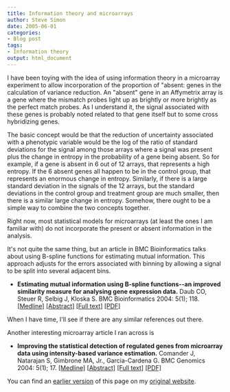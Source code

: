 ```yaml
---
title: Information theory and microarrays
author: Steve Simon
date: 2005-06-01
categories:
- Blog post
tags:
- Information theory
output: html_document
---
```

I have been toying with the idea of using information theory in a
microarray experiment to allow incorporation of the proportion of
"absent: genes in the calculation of variance reduction. An "absent"
gene in an Affymetrix array is a gene where the mismatch probes light up
as brightly or more brightly as the perfect match probes. As I
understand it, the signal associated with these genes is probably noted
related to that gene itself but to some cross hybridizing genes.

The basic concept would be that the reduction of uncertainty associated
with a phenotypic variable would be the log of the ratio of standard
deviations for the signal among those arrays where a signal was present
plus the change in entropy in the probability of a gene being absent. So
for example, if a gene is absent in 6 out of 12 arrays, that represents
a high entropy. If the 6 absent genes all happen to be in the control
group, that represents an enormous change in entropy. Similarly, if
there is a large standard deviation in the signals of the 12 arrays, but
the standard deviations in the control group and treatment group are
much smaller, then there is a similar large change in entropy. Somehow,
there ought to be a simple way to combine the two concepts together.

Right now, most statistical models for microarrays (at least the ones I
am familiar with) do not incorporate the present or absent information
in the analysis.

It's not quite the same thing, but an article in BMC Bioinformatics
talks about using B-spline functions for estimating mutual information.
This approach adjusts for the errors associated with binning by allowing
a signal to be split into several adjacent bins.

-   **Estimating mutual information using B-spline functions\--an
    improved similarity measure for analysing gene expression data.**
    Daub CO, Steuer R, Selbig J, Kloska S. BMC Bioinformatics 2004:
    5(1); 118.
    [\[Medline\]](http://www.ncbi.nlm.nih.gov/entrez/query.fcgi?cmd=Retrieve&db=PubMed&list_uids=15339346&dopt=Abstract)
    [\[Abstract\]](http://www.biomedcentral.com/1471-2105/5/118/abstract)
    [\[Full text\]](http://www.biomedcentral.com/1471-2105/5/118)
    [\[PDF\]](http://www.biomedcentral.com/content/pdf/1471-2105-5-118.pdf)

When I have time, I'll see if there are any similar references out
there.

Another interesting microarray article I ran across is

-   **Improving the statistical detection of regulated genes from
    microarray data using intensity-based variance estimation.**
    Comander J, Natarajan S, Gimbrone MA, Jr., Garcia-Cardena G. BMC
    Genomics 2004: 5(1); 17.
    [\[Medline\]](http://www.ncbi.nlm.nih.gov/entrez/query.fcgi?cmd=Retrieve&db=PubMed&list_uids=15113402&dopt=Abstract)
    [\[Abstract\]](http://www.biomedcentral.com/1471-2164/5/17/abstract)
    [\[Full text\]](http://www.biomedcentral.com/1471-2164/5/17)
    [\[PDF\]](http://www.biomedcentral.com/content/pdf/1471-2164-5-17.pdf)

You can find an [earlier version][sim1] of this page on my [original website][sim2].


[sim1]: http://www.pmean.com/05/InformationTheoryA.html
[sim2]: http://www.pmean.com/original_site.html
